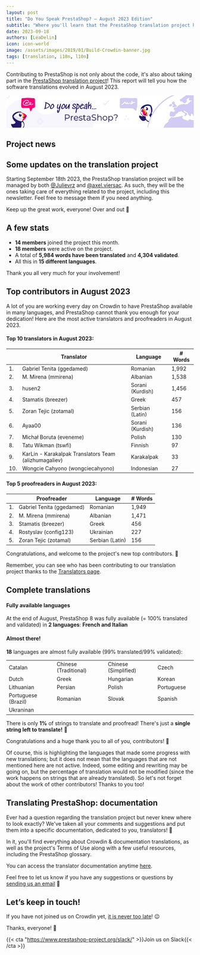 ```yaml
---
layout: post
title: "Do You Speak PrestaShop? – August 2023 Edition"
subtitle: "Where you'll learn that the PrestaShop translation project has new managers"
date: 2023-09-18
authors: [LéaDelin]
icon: icon-world
image: /assets/images/2019/01/Build-Crowdin-banner.jpg
tags: [translation, i18n, l10n]
---
```


Contributing to PrestaShop is not only about the code, it's also about taking part in the [PrestaShop translation project](https://crowdin.com/project/prestashop-official)! This report will tell you how the software translations evolved in August 2023.

![Crowdin Monthly banner](/assets/images/2019/01/Build-Crowdin-banner.jpg)

## Project news

## Some updates on the translation project

Starting September 18th 2023, the PrestaShop translation project will be managed by both [@Julievrz](https://crowdin.com/profile/julievrz) and [@axel.viersac](https://crowdin.com/profile/axel.viersac). As such, they will be the ones taking care of everything related to the project, including this newsletter. Feel free to message them if you need anything. 

Keep up the great work, everyone! Over and out 🛫 

## A few stats

* **14 members** joined the project this month.
* **18 members** were active on the project.
* A total of **5,984 words have been translated** and **4,304 validated**.
* All this in **15 different languages**.
 
Thank you all very much for your involvement!

## Top contributors in August 2023
 
A lot of you are working every day on Crowdin to have PrestaShop available in many languages, and PrestaShop cannot thank you enough for your dedication! 
Here are the most active translators and proofreaders in August 2023.
 
#### Top 10 translators in August 2023:
 
| |Translator | Language | # Words
|-|---------- | -------- | ----------------
| 1. | Gabriel Tenita (ggedamed) | Romanian | 1,992
| 2. | M. Mirena (mmirena) | Albanian | 1,538
| 3. | husen2 | Sorani (Kurdish) | 1,456
| 4. | Stamatis (breezer) | Greek | 457
| 5. | Zoran Tejic (zotamal) | Serbian (Latin) | 156
| 6. | Ayaa00 | Sorani (Kurdish) | 136
| 7. | Michał Boruta (eveneme) | Polish | 130
| 8. | Tatu Wikman (tswfi) | Finnish | 97
| 9. | KarLin - Karakalpak Translators Team (alizhumagaliev) | Karakalpak | 33
| 10. | Wongcie Cahyono (wongciecahyono) | Indonesian | 27

#### Top 5 proofreaders in August 2023:
 
| | Proofreader | Language | # Words
|-| ---------- | -------- | ----------------
| 1. | Gabriel Tenita (ggedamed) | Romanian | 1,949
| 2. | M. Mirena (mmirena) | Albanian | 1,471
| 3. | Stamatis (breezer) | Greek | 456
| 4. | Rostyslav (config123) | Ukrainian | 227
| 5. | Zoran Tejic (zotamal) | Serbian (Latin) | 156

Congratulations, and welcome to the project's new top contributors. :clap:
 
Remember, you can see who has been contributing to our translation project thanks to the [Translators page](https://translators.prestashop.com/).
 
## Complete translations
 
#### Fully available languages
 
At the end of August, PrestaShop 8 was fully available (= 100% translated and validated) in **2 languages**: **French and Italian**
 
#### Almost there!

**18** languages are almost fully available (99% translated/99% validated):

||||||
|-----------|--------------|--------------|--------------|-----------------|
| Catalan | Chinese (Traditional) | Chinese (Simplified) | Czech |
| Dutch | Greek | Hungarian | Korean | 
| Lithuanian | Persian | Polish | Portuguese | 
| Portuguese (Brazil) | Romanian | Slovak | Spanish |
| Ukraninan |  |  |  |

There is only **1%** of strings to translate and proofread! There's just a **single string left to translate!** 💪

Congratulations and a huge thank you to all of you, contributors! 🎉
 
Of course, this is highlighting the languages that made some progress with new translations; but it does not mean that the languages that are not mentioned here are not active.
Indeed, some editing and rewriting may be going on, but the percentage of translation would not be modified (since the work happens on strings that are already translated). So let's not forget about the work of other contributors! Thanks to you too!

## Translating PrestaShop: documentation

Ever had a question regarding the translation project but never knew where to look exactly?  We've taken all your comments and suggestions and put them into a specific documentation, dedicated to you, translators! 📖

In it, you'll find everything about Crowdin & documentation translations, as well as the project's Terms of Use along with a few useful resources, including the PrestaShop glossary.

You can access the translator documentation anytime [here](https://docs.prestashop-project.org/translating-prestashop/).

Feel free to let us know if you have any suggestions or questions by [sending us an email](mailto:translation@prestashop.com) 📩

## Let’s keep in touch!

If you have not joined us on Crowdin yet, [it is never too late](https://crowdin.com/project/prestashop-official)! :wink:

Thanks, everyone! 🙌

{{< cta "https://www.prestashop-project.org/slack/" >}}Join us on Slack{{< /cta >}}
